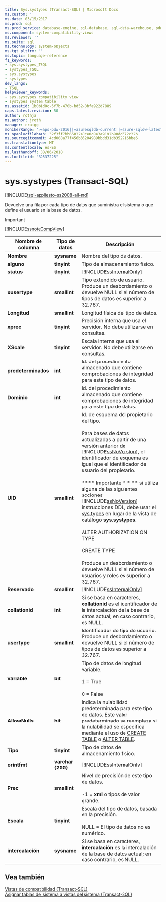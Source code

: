 ```yaml
---
title: Sys.systypes (Transact-SQL) | Microsoft Docs
ms.custom: ''
ms.date: 03/15/2017
ms.prod: sql
ms.prod_service: database-engine, sql-database, sql-data-warehouse, pdw
ms.component: system-compatibility-views
ms.reviewer: ''
ms.suite: sql
ms.technology: system-objects
ms.tgt_pltfrm: ''
ms.topic: language-reference
f1_keywords:
- sys.systypes_TSQL
- systypes_TSQL
- sys.systypes
- systypes
dev_langs:
- TSQL
helpviewer_keywords:
- sys.systypes compatibility view
- systypes system table
ms.assetid: 1b0b1d0c-5f7b-470b-bd52-8bfa922d7889
caps.latest.revision: 50
author: rothja
ms.author: jroth
manager: craigg
monikerRange: '>=aps-pdw-2016||=azuresqldb-current||=azure-sqldw-latest||>=sql-server-2016||=sqlallproducts-allversions||>=sql-server-linux-2017'
ms.openlocfilehash: 32f3ff7bb65822e0ce0c8e3e9192b88dd572c22b
ms.sourcegitcommit: 4cd008a77f456b35204989bbdd31db352716bbe6
ms.translationtype: MT
ms.contentlocale: es-ES
ms.lasthandoff: 08/06/2018
ms.locfileid: "39537225"
---
```

# <a name="syssystypes-transact-sql"></a>sys.systypes (Transact-SQL)
[!INCLUDE[tsql-appliesto-ss2008-all-md](../../includes/tsql-appliesto-ss2008-all-md.md)]

  Devuelve una fila por cada tipo de datos que suministra el sistema o que define el usuario en la base de datos.  
  
> [!IMPORTANT]  
>  [!INCLUDE[ssnoteCompView](../../includes/ssnotecompview-md.md)]  
  
|Nombre de columna|Tipo de datos|Descripción|  
|-----------------|---------------|-----------------|  
|**Nombre**|**sysname**|Nombre del tipo de datos.|  
|**alguno**|**tinyint**|Tipo de almacenamiento físico.|  
|**status**|**tinyint**|[!INCLUDE[ssInternalOnly](../../includes/ssinternalonly-md.md)]|  
|**xusertype**|**smallint**|Tipo extendido de usuario. Produce un desbordamiento o devuelve NULL si el número de tipos de datos es superior a 32.767.|  
|**Longitud**|**smallint**|Longitud física del tipo de datos.|  
|**xprec**|**tinyint**|Precisión interna que usa el servidor. No debe utilizarse en consultas.|  
|**XScale**|**tinyint**|Escala interna que usa el servidor. No debe utilizarse en consultas.|  
|**predeterminados**|**int**|Id. del procedimiento almacenado que contiene comprobaciones de integridad para este tipo de datos.|  
|**Dominio**|**int**|Id. del procedimiento almacenado que contiene comprobaciones de integridad para este tipo de datos.|  
|**UID**|**smallint**|Id. de esquema del propietario del tipo.<br /><br /> Para bases de datos actualizadas a partir de una versión anterior de [!INCLUDE[ssNoVersion](../../includes/ssnoversion-md.md)], el identificador de esquema es igual que el identificador de usuario del propietario.<br /><br /> **\*\* Importante \* \* ** si utiliza alguna de las siguientes acciones [!INCLUDE[ssNoVersion](../../includes/ssnoversion-md.md)] instrucciones DDL, debe usar el [sys.types](../../relational-databases/system-catalog-views/sys-types-transact-sql.md) en lugar de la vista de catálogo **sys.systypes**.<br /><br /> ALTER AUTHORIZATION ON TYPE<br /><br /> CREATE TYPE<br /><br /> Produce un desbordamiento o devuelve NULL si el número de usuarios y roles es superior a 32.767.|  
|**Reservado**|**smallint**|[!INCLUDE[ssInternalOnly](../../includes/ssinternalonly-md.md)]|  
|**collationid**|**int**|Si se basa en caracteres, **collationid** es el identificador de la intercalación de la base de datos actual; en caso contrario, es NULL.|  
|**usertype**|**smallint**|Identificador de tipo de usuario. Produce un desbordamiento o devuelve NULL si el número de tipos de datos es superior a 32.767.|  
|**variable**|**bit**|Tipo de datos de longitud variable.<br /><br /> 1 = True<br /><br /> 0 = False|  
|**AllowNulls**|**bit**|Indica la nulabilidad predeterminada para este tipo de datos. Este valor predeterminado se reemplaza si la nulabilidad se especifica mediante el uso de [CREATE TABLE](../../t-sql/statements/create-table-transact-sql.md) o [ALTER TABLE](../../t-sql/statements/alter-table-transact-sql.md).|  
|**Tipo**|**tinyint**|Tipo de datos de almacenamiento físico.|  
|**printfmt**|**varchar (255)**|[!INCLUDE[ssInternalOnly](../../includes/ssinternalonly-md.md)]|  
|**Prec**|**smallint**|Nivel de precisión de este tipo de datos.<br /><br /> -1 = **xml** o tipos de valor grande.|  
|**Escala**|**tinyint**|Escala del tipo de datos, basada en la precisión.<br /><br /> NULL = El tipo de datos no es numérico.|  
|**intercalación**|**sysname**|Si se basa en caracteres, **intercalación** es la intercalación de la base de datos actual; en caso contrario, es NULL.|  
  
## <a name="see-also"></a>Vea también  
 [Vistas de compatibilidad &#40;Transact-SQL&#41;](~/relational-databases/system-compatibility-views/system-compatibility-views-transact-sql.md)   
 [Asignar tablas del sistema a vistas del sistema &#40;Transact-SQL&#41;](../../relational-databases/system-tables/mapping-system-tables-to-system-views-transact-sql.md)  
  
  
